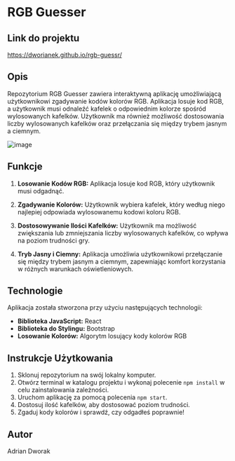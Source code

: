 # RGB Guesser

## Link do projektu

https://dworianek.github.io/rgb-guessr/

## Opis

Repozytorium RGB Guesser zawiera interaktywną aplikację umożliwiającą użytkownikowi zgadywanie kodów kolorów RGB. Aplikacja losuje kod RGB, a użytkownik musi odnaleźć kafelek o odpowiednim kolorze spośród wylosowanych kafelków. Użytkownik ma również możliwość dostosowania liczby wylosowanych kafelków oraz przełączania się między trybem jasnym a ciemnym.

![image](https://github.com/Dworianek/rgb-guessr/assets/45004601/17628f3f-c721-47eb-af2f-b1869fbb99ea)


## Funkcje

1. **Losowanie Kodów RGB:** Aplikacja losuje kod RGB, który użytkownik musi odgadnąć.

2. **Zgadywanie Kolorów:** Użytkownik wybiera kafelek, który według niego najlepiej odpowiada wylosowanemu kodowi koloru RGB.

3. **Dostosowywanie Ilości Kafelków:** Użytkownik ma możliwość zwiększania lub zmniejszania liczby wylosowanych kafelków, co wpływa na poziom trudności gry.

4. **Tryb Jasny i Ciemny:** Aplikacja umożliwia użytkownikowi przełączanie się między trybem jasnym a ciemnym, zapewniając komfort korzystania w różnych warunkach oświetleniowych.

## Technologie

Aplikacja została stworzona przy użyciu następujących technologii:

- **Biblioteka JavaScript:** React
- **Biblioteka do Stylingu:** Bootstrap
- **Losowanie Kolorów:** Algorytm losujący kody kolorów RGB

## Instrukcje Użytkowania

1. Sklonuj repozytorium na swój lokalny komputer.
2. Otwórz terminal w katalogu projektu i wykonaj polecenie `npm install` w celu zainstalowania zależności.
3. Uruchom aplikację za pomocą polecenia `npm start`.
4. Dostosuj ilość kafelków, aby dostosować poziom trudności.
5. Zgaduj kody kolorów i sprawdź, czy odgadłeś poprawnie!

## Autor
Adrian Dworak
